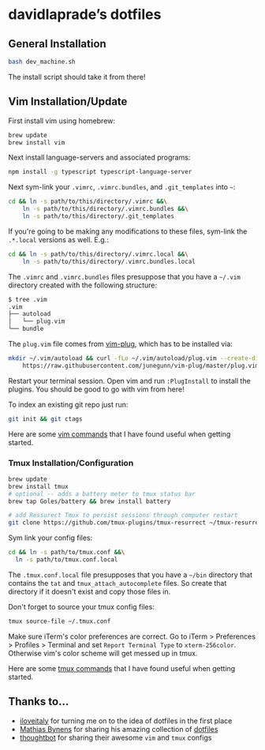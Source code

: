 # davidlaprade’s dotfiles

## General Installation
```bash
bash dev_machine.sh
```
The install script should take it from there!

## Vim Installation/Update
First install vim using homebrew:
```bash
brew update
brew install vim
```

Next install language-servers and associated programs:
```bash
npm install -g typescript typescript-language-server
```

Next sym-link your `.vimrc`, `.vimrc.bundles`, and `.git_templates` into `~`:
```bash
cd && ln -s path/to/this/directory/.vimrc &&\
    ln -s path/to/this/directory/.vimrc.bundles &&\
    ln -s path/to/this/directory/.git_templates
```

If you're going to be making any modifications to these files, sym-link the
`.*.local` versions as well. E.g.:
```bash
cd && ln -s path/to/this/directory/.vimrc.local &&\
    ln -s path/to/this/directory/.vimrc.bundles.local
```

The `.vimrc` and `.vimrc.bundles` files presuppose that you have
a `~/.vim` directory created with the following structure:
```bash
$ tree .vim
.vim
├── autoload
│   └── plug.vim
└── bundle
```

The `plug.vim` file comes from [vim-plug](https://github.com/junegunn/vim-plug),
which has to be installed via:
```bash
mkdir ~/.vim/autoload && curl -fLo ~/.vim/autoload/plug.vim --create-dirs \
    https://raw.githubusercontent.com/junegunn/vim-plug/master/plug.vim
```

Restart your terminal session. Open vim and run `:PlugInstall` to install the plugins.
You should be good to go with vim from here!

To index an existing git repo just run:
```bash
git init && git ctags
```

Here are some [vim
commands](https://gist.github.com/davidlaprade/ec6b0e26a6525f89293a) that I have found useful when getting started.


### Tmux Installation/Configuration

```bash
brew update
brew install tmux
# optional -- adds a battery meter to tmux status bar
brew tap Goles/battery && brew install battery

# add Ressurect Tmux to persist sessions through computer restart
git clone https://github.com/tmux-plugins/tmux-resurrect ~/tmux-resurrect
```

Sym link your config files:
```bash
cd && ln -s path/to/tmux.conf &&\
  ln -s path/to/tmux.conf.local
```

The `.tmux.conf.local` file presupposes that you have
a `~/bin` directory that contains the `tat` and `tmux_attach_autocomplete`
files. So create that directory if it doesn't exist and copy those files in.

Don't forget to source your tmux config files:
```bash
tmux source-file ~/.tmux.conf
```

Make sure iTerm's color preferences are correct. Go to iTerm > Preferences >
Profiles > Terminal and set `Report Terminal Type` to `xterm-256color`.
Otherwise vim's color scheme will get messed up in tmux.

Here are some [tmux commands](https://gist.github.com/davidlaprade/0c54559e9e1007e6aa5b) that I have found useful when getting started.

## Thanks to…
* [iloveitaly](https://github.com/iloveitaly) for turning me on to the idea of
  dotfiles in the first place
* [Mathias Bynens](https://github.com/mathiasbynens) for sharing his amazing collection of [dotfiles](https://github.com/mathiasbynens/dotfiles)
* [thoughtbot](https://github.com/thoughtbot/dotfiles) for sharing their awesome
  `vim` and `tmux` configs
